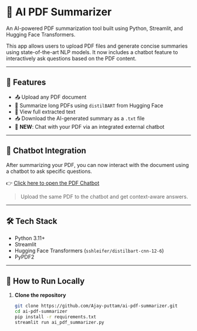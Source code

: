 # 📄 AI PDF Summarizer

An AI-powered PDF summarization tool built using Python, Streamlit, and Hugging Face Transformers.

This app allows users to upload PDF files and generate concise summaries using state-of-the-art NLP models. It now includes a chatbot feature to interactively ask questions based on the PDF content.

---

## 🚀 Features

- 📤 Upload any PDF document
- 🧠 Summarize long PDFs using `distilBART` from Hugging Face
- 📄 View full extracted text
- 📥 Download the AI-generated summary as a `.txt` file
- 💬 **NEW**: Chat with your PDF via an integrated external chatbot

---

## 💬 Chatbot Integration

After summarizing your PDF, you can now interact with the document using a chatbot to ask specific questions.

👉 [Click here to open the PDF Chatbot](https://chatwithpdf-ebtfg4y3yfjyhphqvsxcdc.streamlit.app/)

> Upload the same PDF to the chatbot and get context-aware answers.

---

## 🛠️ Tech Stack

- Python 3.11+
- Streamlit
- Hugging Face Transformers (`sshleifer/distilbart-cnn-12-6`)
- PyPDF2

---

## 🧪 How to Run Locally

1. **Clone the repository**
   ```bash
   git clone https://github.com/Ajay-puttam/ai-pdf-summarizer.git
   cd ai-pdf-summarizer
   pip install -r requirements.txt
   streamlit run ai_pdf_summarizer.py
